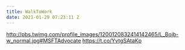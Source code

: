 ```yaml
---
title: WalkToWork
date: 2021-01-29 07:23:11 Z
---
```


 http://pbs.twimg.com/profile_images/1200120832414142465/L_Bojb-w_normal.jpg#MSFTAdvocate https://t.co/YvtgSAtaKp